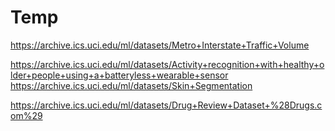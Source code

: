 # Temp

https://archive.ics.uci.edu/ml/datasets/Metro+Interstate+Traffic+Volume

https://archive.ics.uci.edu/ml/datasets/Activity+recognition+with+healthy+older+people+using+a+batteryless+wearable+sensor
https://archive.ics.uci.edu/ml/datasets/Skin+Segmentation

https://archive.ics.uci.edu/ml/datasets/Drug+Review+Dataset+%28Drugs.com%29
